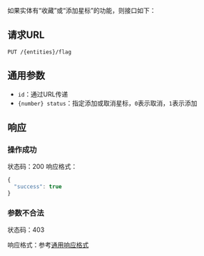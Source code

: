 如果实体有“收藏”或“添加星标”的功能，则接口如下：

## 请求URL
```
PUT /{entities}/flag
```
## 通用参数

- `id`：通过URL传递
- `{number} status`：指定添加或取消星标，`0`表示取消，`1`表示添加

## 响应

### 操作成功

状态码：200
响应格式：
```javascript
{
  "success": true
}
```
### 参数不合法

状态码：403

响应格式：参考[通用响应格式]()